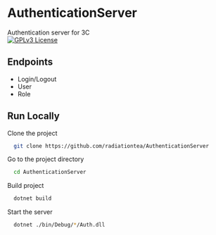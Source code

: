 
# AuthenticationServer

Authentication server for 3C  
[![GPLv3 License](https://img.shields.io/badge/License-GPL%20v3-yellow.svg)](https://opensource.org/licenses/)


## Endpoints

- Login/Logout
- User
- Role

## Run Locally

Clone the project

```bash
  git clone https://github.com/radiationtea/AuthenticationServer
```

Go to the project directory

```bash
  cd AuthenticationServer
```

Build project

```bash
  dotnet build
```

Start the server

```bash
  dotnet ./bin/Debug/*/Auth.dll
```

